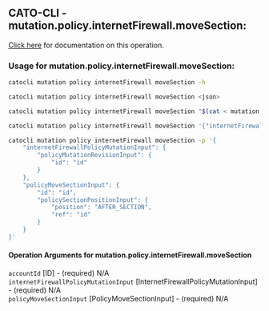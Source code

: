 
## CATO-CLI - mutation.policy.internetFirewall.moveSection:
[Click here](https://api.catonetworks.com/documentation/#mutation-mutation.policy.internetFirewall.moveSection) for documentation on this operation.

### Usage for mutation.policy.internetFirewall.moveSection:

```bash
catocli mutation policy internetFirewall moveSection -h

catocli mutation policy internetFirewall moveSection <json>

catocli mutation policy internetFirewall moveSection "$(cat < mutation.policy.internetFirewall.moveSection.json)"

catocli mutation policy internetFirewall moveSection '{"internetFirewallPolicyMutationInput":{"policyMutationRevisionInput":{"id":"id"}},"policyMoveSectionInput":{"id":"id","policySectionPositionInput":{"position":"AFTER_SECTION","ref":"id"}}}'

catocli mutation policy internetFirewall moveSection -p '{
    "internetFirewallPolicyMutationInput": {
        "policyMutationRevisionInput": {
            "id": "id"
        }
    },
    "policyMoveSectionInput": {
        "id": "id",
        "policySectionPositionInput": {
            "position": "AFTER_SECTION",
            "ref": "id"
        }
    }
}'
```

#### Operation Arguments for mutation.policy.internetFirewall.moveSection ####

`accountId` [ID] - (required) N/A    
`internetFirewallPolicyMutationInput` [InternetFirewallPolicyMutationInput] - (required) N/A    
`policyMoveSectionInput` [PolicyMoveSectionInput] - (required) N/A    
